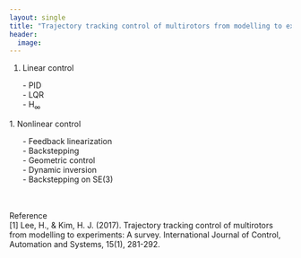 ```yaml
---
layout: single
title: "Trajectory tracking control of multirotors from modelling to experiments: A survey "
header:
  image: 
---
```


1. Linear control
  <ul>
  - PID <br>
  - LQR <br>
  - H<sub>&infin;</sub>
  </ul>
1. Nonlinear control
  <ul>
  - Feedback linearization <br>
  - Backstepping <br>
  - Geometric control <br>
  - Dynamic inversion <br>
  - Backstepping on SE(3)
  </ul>
<br>
<br>
Reference<br>
[1] Lee, H., & Kim, H. J. (2017). Trajectory tracking control of multirotors from modelling to experiments: A survey. International Journal of Control, Automation and Systems, 15(1), 281-292.

